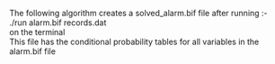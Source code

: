 The following algorithm creates a solved_alarm.bif file after running :-
<br>
./run alarm.bif records.dat 
<br>
on the terminal
<br>
This file has the conditional probability tables for all variables in the alarm.bif file